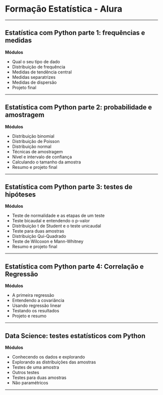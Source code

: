 # Formação Estatística - Alura 
---
## Estatística com Python parte 1: frequências e medidas

**Módulos**

- Qual o seu tipo de dado
- Distribuição de frequência
- Medidas de tendência central
- Medidas separatrizes
- Medidas de dispersão
- Projeto final
---
## Estatística com Python parte 2: probabilidade e amostragem

**Módulos**

- Distribuição binomial
- Distribuição de Poisson
- Distribuição normal
- Técnicas de amostragem
- Nível e intervalo de confiança
- Calculando o tamanho da amostra
- Resumo e projeto final
---
## Estatística com Python parte 3: testes de hipóteses

**Módulos**

- Teste de normalidade e as etapas de um teste
- Teste bicaudal e entendendo o p-valor
- Distribuição t de Student e o teste unicaudal
- Teste para duas amostras
- Distribuição Qui-Quadrado
- Teste de Wilcoxon e Mann-Whitney
- Resumo e projeto final
---
## Estatística com Python parte 4: Correlação e Regressão

**Módulos**

- A primeira regressão
- Entendendo a covariância
- Usando regressão linear
- Testando os resultados
- Projeto e resumo
---
## Data Science: testes estatísticos com Python

**Módulos**

- Conhecendo os dados e explorando
- Explorando as distribuições das amostras
- Testes de uma amostra
- Outros testes
- Testes para duas amostras
- Não paramétricos
---
## 
